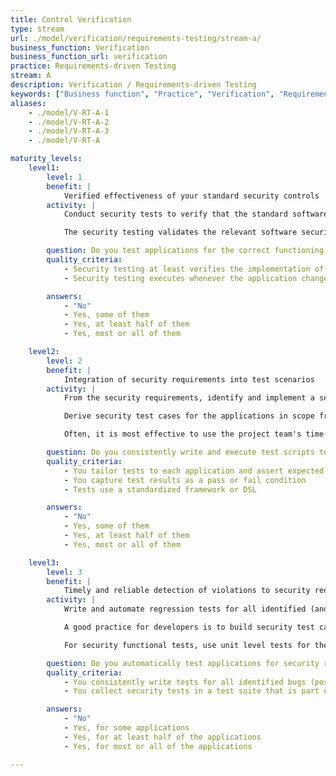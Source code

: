 ```yaml
---
title: Control Verification
type: stream
url: ./model/verification/requirements-testing/stream-a/
business_function: Verification
business_function_url: verification
practice: Requirements-driven Testing
stream: A
description: Verification / Requirements-driven Testing
keywords: ["Business function", "Practice", "Verification", "Requirements-driven Testing"]
aliases:
    - ./model/V-RT-A-1
    - ./model/V-RT-A-2
    - ./model/V-RT-A-3
    - ./model/V-RT-A

maturity_levels:
    level1:
        level: 1
        benefit: |
            Verified effectiveness of your standard security controls
        activity: |
            Conduct security tests to verify that the standard software security controls operate as expected. At a high level, this means testing the correct functioning of the confidentiality, integrity, and availability controls of the data as well as the service. Security tests at least include testing for authentication, access control, input validation, encoding, and escaping data and encryption controls. The test objective is to validate that the security controls are correctly implemented.

            The security testing validates the relevant software security controls. Perform control-verification security tests manually or with tools, each time the application changes its use of the controls. Techniques such as feature toggles and A/B testing can be used to progressively expose features to broader audiences as they are sufficiently validated. Software control verification is mandatory for all software that is part of the SAMM program.

        question: Do you test applications for the correct functioning of standard security controls?
        quality_criteria:
            - Security testing at least verifies the implementation of authentication, access control, input validation, encoding and escaping data, and encryption controls
            - Security testing executes whenever the application changes its use of the controls

        answers:
            - "No"
            - Yes, some of them
            - Yes, at least half of them
            - Yes, most or all of them

    level2:
        level: 2
        benefit: |
            Integration of security requirements into test scenarios
        activity: |
            From the security requirements, identify and implement a set of security test cases to check the software for correct functionality. To have a successful testing program, you must know the testing objectives, specified by the security requirements.

            Derive security test cases for the applications in scope from the security requirements created as part of the "Security Requirements" SAMM security practice. To validate security requirements with security tests, security requirements are function-driven and highlight the expected functionality (the what) and, implicitly, the implementation (the how). These requirements are also referred to as "positive requirements", since they state the expected functionality that can be validated through security tests. Examples of positive requirements include "the application will lockout the user after six failed login attempts" or "passwords need to be a minimum of six alphanumeric characters". The validation of positive requirements consists of asserting the expected functionality. You can do it re-creating the testing conditions and running the test according to predefined inputs. Show the results as as a fail or pass condition.

            Often, it is most effective to use the project team's time to build application-specific test cases, and publicly available resources or purchased knowledge bases to select applicable general test cases for security. Relevant development, security, and quality assurance staff review candidate test cases for applicability, efficacy, and feasibility. Derive the test cases during the requirements and/or design phase of the functionality. Testing the security requirements is part of the functional testing of the software.

        question: Do you consistently write and execute test scripts to verify the functionality of security requirements?
        quality_criteria:
            - You tailor tests to each application and assert expected security functionality
            - You capture test results as a pass or fail condition
            - Tests use a standardized framework or DSL

        answers:
            - "No"
            - Yes, some of them
            - Yes, at least half of them
            - Yes, most or all of them

    level3:
        level: 3
        benefit: |
            Timely and reliable detection of violations to security requirements
        activity: |
            Write and automate regression tests for all identified (and fixed) bugs to ensure that these become a test harness preventing similar issues being introduced during later releases. Security unit tests should verify dynamically (i.e., at run time) that the components function as expected and should validate that code changes are properly implemented.

            A good practice for developers is to build security test cases as a generic security test suite that is part of the existing unit testing framework. A generic security test suite might include security test cases to validate both positive and negative requirements for security controls such as Identity, Authentication and Access Control, Input Validation and Encoding, User and Session Management, Error and Exception Handling, Encryption, and Auditing and Logging. Verify the correct execution of the security tests as early as possible. If feasible for example, consider the passing of security tests as part of merge requirements before allowing new code to enter the main code base. Alternatively, consider their passing a requirement for validating a build.

            For security functional tests, use unit level tests for the functionality of security controls at the software component level, such as functions, methods, or classes. For example, a test case could check input and output validation (e.g., variable sanitation) and boundary checks for variables by asserting the expected functionality of the component.

        question: Do you automatically test applications for security regressions?
        quality_criteria:
            - You consistently write tests for all identified bugs (possibly exceeding a pre-defined severity threshold)
            - You collect security tests in a test suite that is part of the existing unit testing framework

        answers:
            - "No"
            - Yes, for some applications
            - Yes, for at least half of the applications
            - Yes, for most or all of the applications

---
```

